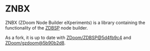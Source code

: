 # ZNBX

ZNBX (ZDoom Node Builder eXperiments) is a library containing the functionality of the [ZDBSP](https://zdoom.org/wiki/ZDBSP) node builder.

As a fork, it is up to date with [ZDoom/ZDBSP@5d4fb9c4](https://github.com/ZDoom/zdbsp/commit/5d4fb9c4d07d7ae4a791030660f5e7e8c88b3d06) and [ZDoom/gzdoom@5b90b2d8](https://github.com/ZDoom/gzdoom/commit/5b90b2d80c6b976138472e8e389d76cb89282e37).
